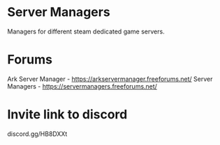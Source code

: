# Server Managers
Managers for different steam dedicated game servers.

# Forums
Ark Server Manager - https://arkservermanager.freeforums.net/
Server Managers - https://servermanagers.freeforums.net/

# Invite link to discord
discord.gg/HB8DXXt
